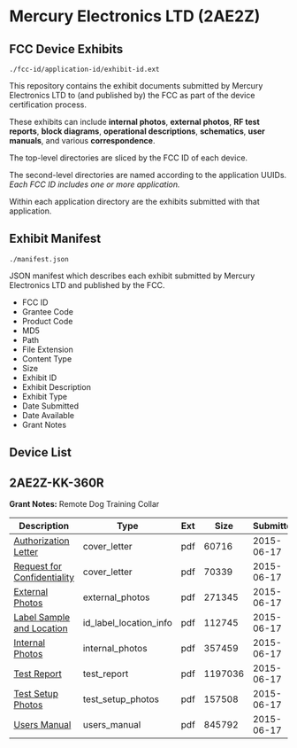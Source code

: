# Mercury Electronics LTD (2AE2Z)
## FCC Device Exhibits

```
./fcc-id/application-id/exhibit-id.ext
```

This repository contains the exhibit documents submitted by Mercury Electronics LTD to (and published by) the FCC as part of the device certification process.

These exhibits can include **internal photos**, **external photos**, **RF test reports**, **block diagrams**, **operational descriptions**, **schematics**, **user manuals**, and various **correspondence**.

The top-level directories are sliced by the FCC ID of each device.

The second-level directories are named according to the application UUIDs. *Each FCC ID includes one or more application.*

Within each application directory are the exhibits submitted with that application. 

## Exhibit Manifest

```
./manifest.json
```

JSON manifest which describes each exhibit submitted by Mercury Electronics LTD and published by the FCC.

- FCC ID
- Grantee Code
- Product Code
- MD5
- Path
- File Extension
- Content Type
- Size
- Exhibit ID
- Exhibit Description
- Exhibit Type
- Date Submitted
- Date Available
- Grant Notes

## Device List
## 2AE2Z-KK-360R
**Grant Notes:** Remote Dog Training Collar

| Description | Type | Ext | Size | Submitted | Available |
| ----------- | ---- | --- | ---- | --------- | --------- |
| [Authorization Letter](2AE2Z-KK-360R/24ab7caec11c083f0136c6e50d9f6ba6/2651140.pdf) | cover_letter | pdf | 60716 | 2015-06-17 | 2015-06-17 |
| [Request for Confidentiality](2AE2Z-KK-360R/24ab7caec11c083f0136c6e50d9f6ba6/2651141.pdf) | cover_letter | pdf | 70339 | 2015-06-17 | 2015-06-17 |
| [External Photos](2AE2Z-KK-360R/24ab7caec11c083f0136c6e50d9f6ba6/2651138.pdf) | external_photos | pdf | 271345 | 2015-06-17 | 2015-06-17 |
| [Label Sample and Location](2AE2Z-KK-360R/24ab7caec11c083f0136c6e50d9f6ba6/2651143.pdf) | id_label_location_info | pdf | 112745 | 2015-06-17 | 2015-06-17 |
| [Internal Photos](2AE2Z-KK-360R/24ab7caec11c083f0136c6e50d9f6ba6/2651139.pdf) | internal_photos | pdf | 357459 | 2015-06-17 | 2015-06-17 |
| [Test Report](2AE2Z-KK-360R/24ab7caec11c083f0136c6e50d9f6ba6/2651137.pdf) | test_report | pdf | 1197036 | 2015-06-17 | 2015-06-17 |
| [Test Setup Photos](2AE2Z-KK-360R/24ab7caec11c083f0136c6e50d9f6ba6/2651144.pdf) | test_setup_photos | pdf | 157508 | 2015-06-17 | 2015-06-17 |
| [Users Manual](2AE2Z-KK-360R/24ab7caec11c083f0136c6e50d9f6ba6/2651142.pdf) | users_manual | pdf | 845792 | 2015-06-17 | 2015-06-17 |
